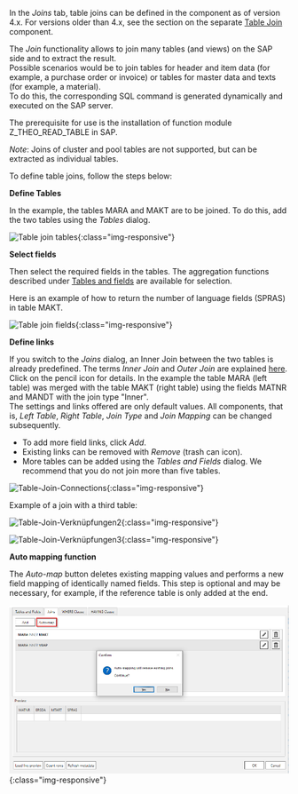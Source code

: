In the *Joins* tab, table joins can be defined in the component as of version 4.x. For versions older than 4.x, see the section on the separate [Table Join](../table-join) component. <br>

The *Join* functionality allows to join many tables (and views) on the SAP side and to extract the result. <br>
Possible scenarios would be to join tables for header and item data (for example, a purchase order or invoice) or tables for master data and texts (for example, a material). <br>
To do this, the corresponding SQL command is generated dynamically and executed on the SAP server. <br>

The prerequisite for use is the installation of function module Z_THEO_READ_TABLE in SAP. <br> 

*Note*: Joins of cluster and pool tables are not supported, but can be extracted as individual tables.

To define table joins, follow the steps below:

**Define Tables** <br>

In the example, the tables MARA and MAKT are to be joined. To do this, add the two tables using the *Tables* dialog. 

![Table join tables](/img/content/join_tabellen_auswählen.png){:class="img-responsive"}

**Select fields** <br>

Then select the required fields in the tables. The aggregation functions described under [Tables and fields](./tables_and_fields) are available for selection. 

Here is an example of how to return the number of language fields (SPRAS) in table MAKT.   

![Table join fields](/img/content/join_felder_auswählen.png){:class="img-responsive"}

**Define links** <br>

If you switch to the *Joins* dialog, an Inner Join between the two tables is already predefined. The terms *Inner Join* and *Outer Join* are explained [here](https://help.sap.com/doc/saphelp_nwpi71/7.1/en-US/cf/21ec77446011d189700000e8322d00/content.htm?no_cache=true). <br>
Click on the pencil icon for details. In the example the table MARA (left table) was merged with the table MAKT (right table) using the fields MATNR and MANDT with the join type "Inner". <br>
The settings and links offered are only default values. All components, that is, *Left Table*, *Right Table*, *Join Type* and *Join Mapping* can be changed subsequently. <br>
- To add more field links, click *Add*. 
- Existing links can be removed with *Remove* (trash can icon). 
- More tables can be added using the *Tables and Fields* dialog. We recommend that you do not join more than five tables.    

![Table-Join-Connections](/img/content/join_verknüpfungen_01.png){:class="img-responsive"}

Example of a join with a third table:

![Table-Join-Verknüpfungen2](/img/content/join_verknüpfungen_02.png){:class="img-responsive"}

![Table-Join-Verknüpfungen3](/img/content/join_verknüpfungen_03.png){:class="img-responsive"}

   
**Auto mapping function** <br>

The *Auto-map* button deletes existing mapping values and performs a new field mapping of identically named fields. This step is optional and may be necessary, for example, if the reference table is only added at the end.     

![Table-Join-Automapping](/img/content/join_automap.png){:class="img-responsive"}